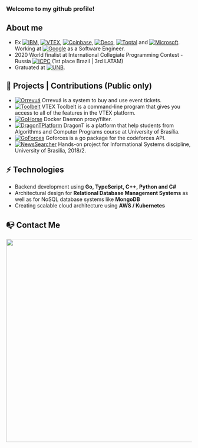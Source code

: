 ### Welcome to my github profile!

## About me

- Ex [![IBM](https://img.shields.io/badge/-IBM-02579A)](https://www.ibm.com/br-pt), [![VTEX](https://img.shields.io/badge/-VTEX-ff69b4)](https://vtex.com/br-pt/), [![Coinbase](https://img.shields.io/badge/-COINBASE-0000FF)](https://www.coinbase.com/), [![Deco](https://img.shields.io/badge/-DECO-07DA63)](https://www.deco.cx/), [![Toptal](https://img.shields.io/badge/-TOPTAL-0000FF)](https://www.toptal.com/) and [![Microsoft](https://img.shields.io/badge/-MICROSOFT-F25022)](https://www.microsoft.com/). Working at [![Google](https://img.shields.io/badge/-GOOGLE-4285F4)](https://cloud.google.com/) as a Software Engineer.
- 2020 World finalist at International Collegiate Programming Contest - Russia [![ICPC](https://img.shields.io/badge/-ICPC-orange)](https://cphof.org/standings/icpc/2020) (1st place Brazil | 3rd LATAM)
- Gratuated at [![UNB](https://img.shields.io/badge/UNB-Computer%20Science-%23008940)](https://www.unb.br/).


## 🚧 Projects | Contributions (Public only)

- [![Orrevuá](https://img.shields.io/badge/-Orrevuá-8142E9)](https://github.com/VerasThiago/tickets-generator) Orrevuá is a system to buy and use event tickets.
- [![Toolbelt](https://img.shields.io/badge/-Toolbelt-%23008940)](https://github.com/vtex/toolbelt) VTEX Toolbelt is a command-line program that gives you access to all of the features in the VTEX platform.
- [![GoHorse](https://img.shields.io/badge/-Go%20Horse-133E79)](https://github.com/labbsr0x/go-horse) Docker Daemon proxy/filter.
- [![DragonTPlatform](https://img.shields.io/badge/-DragonT%20Platform-FF4B4C)](https://github.com/apc-unb/apc-api) DragonT is a platform that help students from Algorithms and Computer Programs course at University of Brasília.
- [![GoForces](https://img.shields.io/badge/-Goforces-74CDDD)](https://github.com/togatoga/goforces) Goforces is a go package for the codeforces API.
- [![NewsSearcher](https://img.shields.io/badge/-News%20Searcher-red)](https://github.com/Gguidini/news-searcher) Hands-on project for Informational Systems discipline, University of Brasilia, 2018/2.

## ⚡ Technologies
- Backend development using **Go, TypeScript, C++, Python and C#**
- Architectural design for **Relational Database Management Systems** as well as for NoSQL database systems like **MongoDB**
- Creating scalable cloud architecture using **AWS / Kubernetes**

## :mailbox_with_no_mail: Contact Me
<p align="center">
  <a href = "https://www.linkedin.com/in/verasthiago/">
    <img width="550" src="https://i.imgur.com/gnHMoA0.png">
  </a>
</p>
